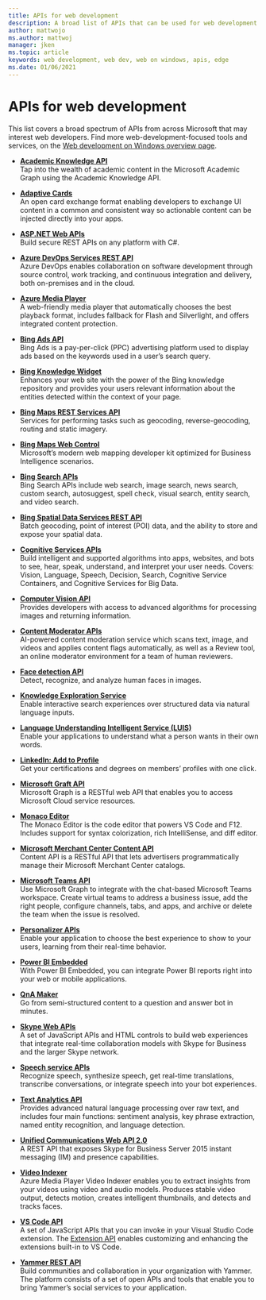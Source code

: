 ```yaml
---
title: APIs for web development
description: A broad list of APIs that can be used for web development from products across Microsoft.
author: mattwojo 
ms.author: mattwoj 
manager: jken
ms.topic: article
keywords: web development, web dev, web on windows, apis, edge
ms.date: 01/06/2021
---
```


# APIs for web development

This list covers a broad spectrum of APIs from across Microsoft that may interest web developers. Find more web-development-focused tools and services, on the [Web development on Windows overview page](/windows/web/).

- **[Academic Knowledge API](https://azure.microsoft.com/services/cognitive-services/academic-knowledge/)**<br>
Tap into the wealth of academic content in the Microsoft Academic Graph using the Academic Knowledge API.

- **[Adaptive Cards](https://adaptivecards.io/)**<br>
An open card exchange format enabling developers to exchange UI content in a common and consistent way so actionable content can be injected directly into your apps.

- **[ASP.NET Web APIs](https://dotnet.microsoft.com/apps/aspnet/apis)**<br>
Build secure REST APIs on any platform with C#.

- **[Azure DevOps Services REST API](/rest/api/azure/devops/)**<br>
Azure DevOps enables collaboration on software development through source control, work tracking, and continuous integration and delivery, both on-premises and in the cloud.

- **[Azure Media Player](https://azure.microsoft.com/services/media-services/media-player/)**<br>
A web-friendly media player that automatically chooses the best playback format, includes fallback for Flash and Silverlight, and offers integrated content protection.

- **[Bing Ads API](/advertising/guides/)**<br>
Bing Ads is a pay-per-click (PPC) advertising platform used to display ads based on the keywords used in a user’s search query.

- **[Bing Knowledge Widget](https://www.bing.com/widget/knowledge)**<br>
Enhances your web site with the power of the Bing knowledge repository and provides your users relevant information about the entities detected within the context of your page.

- **[Bing Maps REST Services API](/bingmaps/rest-services/)**<br>
Services for performing tasks such as geocoding, reverse-geocoding, routing and static imagery.

- **[Bing Maps Web Control](https://www.bing.com/api/maps/sdkrelease/mapcontrol/isdk#overview)**<br>
Microsoft’s modern web mapping developer kit optimized for Business Intelligence scenarios.

- **[Bing Search APIs](https://www.microsoft.com/bing/apis)**<br>
Bing Search APIs include web search, image search, news search, custom search, autosuggest, spell check, visual search, entity search, and video search.

- **[Bing Spatial Data Services REST API](/bingmaps/spatial-data-services/)**<br>
Batch geocoding, point of interest (POI) data, and the ability to store and expose your spatial data.

- **[Cognitive Services APIs](/azure/cognitive-services/)**<br>
Build intelligent and supported algorithms into apps, websites, and bots to see, hear, speak, understand, and interpret your user needs. Covers: Vision, Language, Speech, Decision, Search, Cognitive Service Containers, and Cognitive Services for Big Data.

- **[Computer Vision API](/azure/cognitive-services/computer-vision/)**<br>
Provides developers with access to advanced algorithms for processing images and returning information.

- **[Content Moderator APIs](/azure/cognitive-services/content-moderator/)**<br>
AI-powered content moderation service which scans text, image, and videos and applies content flags automatically, as well as a Review tool, an online moderator environment for a team of human reviewers.

- **[Face detection API](/azure/cognitive-services/face/)**<br>
Detect, recognize, and analyze human faces in images.

- **[Knowledge Exploration Service](https://github.com/microsoft/cognitive-research-technologies-docs/blob/master/knowledge-exploration-service/GettingStarted.md)**<br>
Enable interactive search experiences over structured data via natural language inputs.

- **[Language Understanding Intelligent Service (LUIS)](/azure/cognitive-services/luis/)**<br>
Enable your applications to understand what a person wants in their own words.

- **[LinkedIn: Add to Profile](https://addtoprofile.linkedin.com/)**<br>
Get your certifications and degrees on members’ profiles with one click.

- **[Microsoft Graft API](/graph/use-the-api)**<br>
Microsoft Graph is a RESTful web API that enables you to access Microsoft Cloud service resources.

- **[Monaco Editor](https://microsoft.github.io/monaco-editor/)**<br>
The Monaco Editor is the code editor that powers VS Code and F12. Includes support for syntax colorization, rich IntelliSense, and diff editor.

- **[Microsoft Merchant Center Content API](/advertising/shopping-content/)**<br>
Content API is a RESTful API that lets advertisers programmatically manage their Microsoft Merchant Center catalogs.

- **[Microsoft Teams API](/graph/teams-concept-overview)**<br>
Use Microsoft Graph to integrate with the chat-based Microsoft Teams workspace. Create virtual teams to address a business issue, add the right people, configure channels, tabs, and apps, and archive or delete the team when the issue is resolved.

- **[Personalizer APIs](/azure/cognitive-services/personalizer/)**<br>
Enable your application to choose the best experience to show to your users, learning from their real-time behavior.

- **[Power BI Embedded](https://azure.microsoft.com/services/power-bi-embedded/)**<br>
With Power BI Embedded, you can integrate Power BI reports right into your web or mobile applications.

- **[QnA Maker](/azure/cognitive-services/QnAMaker/)**<br>
Go from semi-structured content to a question and answer bot in minutes.

- **[Skype Web APIs](/skype-sdk/websdk/docs/skypewebsdk)**<br>
A set of JavaScript APIs and HTML controls to build web experiences that integrate real-time collaboration models with Skype for Business and the larger Skype network.

- **[Speech service APIs](/azure/cognitive-services/speech-service/)**<br>
Recognize speech, synthesize speech, get real-time translations, transcribe conversations, or integrate speech into your bot experiences.

- **[Text Analytics API](/azure/cognitive-services/text-analytics/)**<br>
Provides advanced natural language processing over raw text, and includes four main functions: sentiment analysis, key phrase extraction, named entity recognition, and language detection.

- **[Unified Communications Web API 2.0](/skype-sdk/ucwa/unifiedcommunicationswebapi2_0)**<br>
    A REST API that exposes Skype for Business Server 2015 instant messaging (IM) and presence capabilities.

- **[Video Indexer](/azure/media-services/video-indexer/)**<br>
Azure Media Player Video Indexer enables you to extract insights from your videos using video and audio models. Produces stable video output, detects motion, creates intelligent thumbnails, and detects and tracks faces.

- **[VS Code API](https://code.visualstudio.com/api/references/vscode-api)**<br>
A set of JavaScript APIs that you can invoke in your Visual Studio Code extension. The [Extension API](https://code.visualstudio.com/api) enables customizing and enhancing the extensions built-in to VS Code.

- **[Yammer REST API](/rest/api/yammer/rest-api-rate-limits)**<br>
Build communities and collaboration in your organization with Yammer. The platform consists of a set of open APIs and tools that enable you to bring Yammer’s social services to your application.
